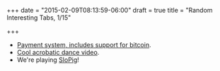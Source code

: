+++
date = "2015-02-09T08:13:59-06:00"
draft = true
title = "Random Interesting Tabs, 1/15"

+++

* [Payment system, includes support for bitcoin](https://www.vogogo.com/).
* [Cool acrobatic dance video](https://www.facebook.com/video.php?v=10152822069692599&fref=nf).
* We're playing [SloPig](http://www.slopig.com/)!
